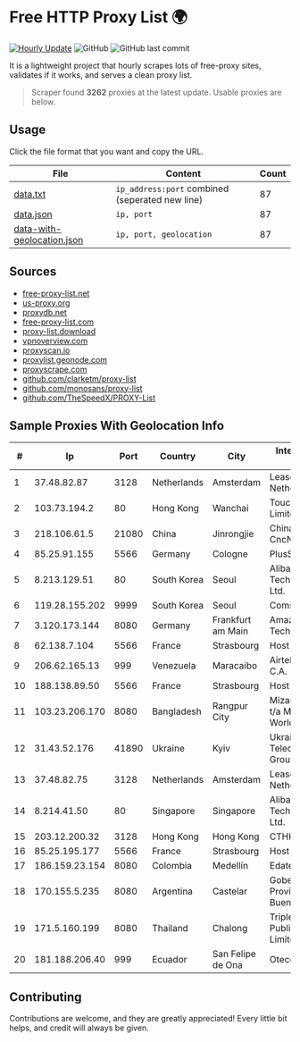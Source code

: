 
# Free HTTP Proxy List 🌍

[![Hourly Update](https://github.com/mertguvencli/http-proxy-list/actions/workflows/main.yml/badge.svg?branch=main)](https://github.com/mertguvencli/http-proxy-list/actions/workflows/main.yml)
![GitHub](https://img.shields.io/github/license/mertguvencli/http-proxy-list)
![GitHub last commit](https://img.shields.io/github/last-commit/mertguvencli/http-proxy-list)

It is a lightweight project that hourly scrapes lots of free-proxy sites, validates if it works, and serves a clean proxy list.


> Scraper found **3262** proxies at the latest update. Usable proxies are below.

## Usage

Click the file format that you want and copy the URL.


|File|Content|Count|
|----|-------|-----|
|[data.txt](https://raw.githubusercontent.com/mertguvencli/http-proxy-list/main/proxy-list/data.txt)|`ip_address:port` combined (seperated new line)|87|
|[data.json](https://raw.githubusercontent.com/mertguvencli/http-proxy-list/main/proxy-list/data.json)|`ip, port`|87|
|[data-with-geolocation.json](https://raw.githubusercontent.com/mertguvencli/http-proxy-list/main/proxy-list/data-with-geolocation.json)|`ip, port, geolocation`|87|

## Sources

* [free-proxy-list.net](https://free-proxy-list.net)
* [us-proxy.org](https://www.us-proxy.org)
* [proxydb.net](http://proxydb.net)
* [free-proxy-list.com](https://free-proxy-list.com/?page=&port=&type%5B%5D=http&type%5B%5D=https&up_time=0&search=Search)
* [proxy-list.download](https://www.proxy-list.download/HTTP)
* [vpnoverview.com](https://vpnoverview.com/privacy/anonymous-browsing/free-proxy-servers)
* [proxyscan.io](https://www.proxyscan.io)
* [proxylist.geonode.com](https://proxylist.geonode.com/api/proxy-list?limit=300&page=1&sort_by=lastChecked&sort_type=desc&protocols=http,https)
* [proxyscrape.com](https://api.proxyscrape.com/v2/?request=displayproxies&protocol=http&timeout=10000&country=all&ssl=all&anonymity=all)
* [github.com/clarketm/proxy-list](https://raw.githubusercontent.com/clarketm/proxy-list/master/proxy-list-raw.txt)
* [github.com/monosans/proxy-list](https://raw.githubusercontent.com/monosans/proxy-list/main/proxies/http.txt)
* [github.com/TheSpeedX/PROXY-List](https://raw.githubusercontent.com/TheSpeedX/PROXY-List/master/http.txt)


## Sample Proxies With Geolocation Info

|#|Ip|Port|Country|City|Internet Service Provider|
|-|--|----|-------|----|-------------------------|
|1|37.48.82.87|3128|Netherlands|Amsterdam|LeaseWeb Netherlands B.V.|
|2|103.73.194.2|80|Hong Kong|Wanchai|TouchPal HK Co., Limited|
|3|218.106.61.5|21080|China|Jinrongjie|China Unicom CncNet|
|4|85.25.91.155|5566|Germany|Cologne|PlusServer GmbH|
|5|8.213.129.51|80|South Korea|Seoul|Alibaba (US) Technology Co., Ltd.|
|6|119.28.155.202|9999|South Korea|Seoul|ComsenzNet|
|7|3.120.173.144|8080|Germany|Frankfurt am Main|Amazon Technologies Inc.|
|8|62.138.7.104|5566|France|Strasbourg|Host Europe Group|
|9|206.62.165.13|999|Venezuela|Maracaibo|Airtek Solutions C.A.|
|10|188.138.89.50|5566|France|Strasbourg|Host Europe GmbH|
|11|103.23.206.170|8080|Bangladesh|Rangpur City|Mizanur Rahman t/a Maya Cyber World|
|12|31.43.52.176|41890|Ukraine|Kyiv|Ukrainian Telecommunication Group LLC|
|13|37.48.82.75|3128|Netherlands|Amsterdam|LeaseWeb Netherlands B.V.|
|14|8.214.41.50|80|Singapore|Singapore|Alibaba (US) Technology Co., Ltd.|
|15|203.12.200.32|3128|Hong Kong|Hong Kong|CTHKI|
|16|85.25.195.177|5566|France|Strasbourg|Host Europe GmbH|
|17|186.159.23.154|8080|Colombia|Medellín|Edatel S.a. E.S.P|
|18|170.155.5.235|8080|Argentina|Castelar|Gobernacion de la Provincia de Buenos Aires|
|19|171.5.160.199|8080|Thailand|Chalong|Triple T Broadband Public Company Limited|
|20|181.188.206.40|999|Ecuador|San Felipe de Ona|Otecel S.A.|



## Contributing

Contributions are welcome, and they are greatly appreciated! Every
little bit helps, and credit will always be given.

